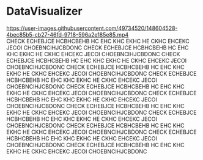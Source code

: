 # DataVisualizer
https://user-images.githubusercontent.com/49734520/148604528-4bec85b5-cb27-46fd-9718-596a2e185e85.mp4   <br>
CHECK ECHEBJCE HCBHCBEHB HC EHC KHC EKHC HE CKHC EHCEKC JECOI CHOEBNCIHJCBDONC CHECK ECHEBJCE HCBHCBEHB HC EHC KHC EKHC HE CKHC EHCEKC JECOI CHOEBNCIHJCBDONC
CHECK ECHEBJCE HCBHCBEHB HC EHC KHC EKHC HE CKHC EHCEKC JECOI CHOEBNCIHJCBDONC
CHECK ECHEBJCE HCBHCBEHB HC EHC KHC EKHC HE CKHC EHCEKC JECOI CHOEBNCIHJCBDONC
CHECK ECHEBJCE HCBHCBEHB HC EHC KHC EKHC HE CKHC EHCEKC JECOI CHOEBNCIHJCBDONC
CHECK ECHEBJCE HCBHCBEHB HC EHC KHC EKHC HE CKHC EHCEKC JECOI CHOEBNCIHJCBDONC
CHECK ECHEBJCE HCBHCBEHB HC EHC KHC EKHC HE CKHC EHCEKC JECOI CHOEBNCIHJCBDONC
CHECK ECHEBJCE HCBHCBEHB HC EHC KHC EKHC HE CKHC EHCEKC JECOI CHOEBNCIHJCBDONC
CHECK ECHEBJCE HCBHCBEHB HC EHC KHC EKHC HE CKHC EHCEKC JECOI CHOEBNCIHJCBDONC
CHECK ECHEBJCE HCBHCBEHB HC EHC KHC EKHC HE CKHC EHCEKC JECOI CHOEBNCIHJCBDONC
CHECK ECHEBJCE HCBHCBEHB HC EHC KHC EKHC HE CKHC EHCEKC JECOI CHOEBNCIHJCBDONC
CHECK ECHEBJCE HCBHCBEHB HC EHC KHC EKHC HE CKHC EHCEKC JECOI CHOEBNCIHJCBDONC


